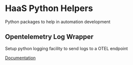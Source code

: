 # HaaS Python Helpers

Python packages to help in automation development

## Opentelemetry Log Wrapper

Setup python logging facility to send logs to a OTEL endpoint

[Documentation](otel_log_wrapper/README.md)
